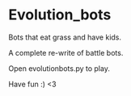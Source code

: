 # Evolution_bots
Bots that eat grass and have kids.

A complete re-write of battle bots.

Open evolutionbots.py to play.

Have fun :) <3
